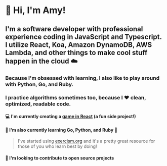 # 👋 Hi, I'm Amy!

## I'm a software developer with professional experience coding in JavaScript and Typescript.  I utilize React, Koa, Amazon DynamoDB, AWS Lambda, and other things to make cool stuff happen in the cloud ☁️

### Because I'm obsessed with learning, I also like to play around with Python, Go, and Ruby.
### I practice algorithms sometimes too, because I ❤️ clean, optimized, readable code.

#### 💻 I'm currently creating a [game in React](https://github.com/AmyTinson/diy-game-engine) (a fun side project!)

#### 🌱 I'm also currently learning Go, Python, and Ruby 💎
> I've started using [exercism.org](https://exercism.org/) and it's a pretty great resource for those of you who learn best by doing!

#### 👯 I'm looking to contribute to open source projects

<!-- ## Let's get in touch:

<a href="https://www.linkedin.com/in/amyetinson/">
<img alt="LinkedIn Icon" src="https://user-images.githubusercontent.com/81831180/139599156-7d6b872a-1325-4ee6-8130-a3ef6c147b2b.png" width="3%" height="3%">
</a>

<a href="https://twitter.com/AmyTinson">
<img alt="Twitter Icon" src="https://user-images.githubusercontent.com/81831180/139600180-09873601-d587-4779-b7ac-fd8587a82047.png" width="3%" height="3%">
</a>

<a href="https://twitter.com/AmyTinson">
<img alt="Twitter Icon" src="https://user-images.githubusercontent.com/81831180/139600330-144390aa-9f19-450e-9df8-7bc3bdabd1b1.png" width="4%" height="4%">
</a>
 -->

<!--
**AmyTinson/AmyTinson** is a ✨ _special_ ✨ repository because its `README.md` (this file) appears on your GitHub profile.

Here are some ideas to get you started:

- 🔭 I’m currently working on ...
- 🌱 I’m currently learning ...
- 👯 I’m looking to collaborate on ...
- 🤔 I’m looking for help with ...
- 💬 Ask me about ...
- 📫 How to reach me: ...
- 😄 Pronouns: ...
- ⚡ Fun fact: ...
-->
